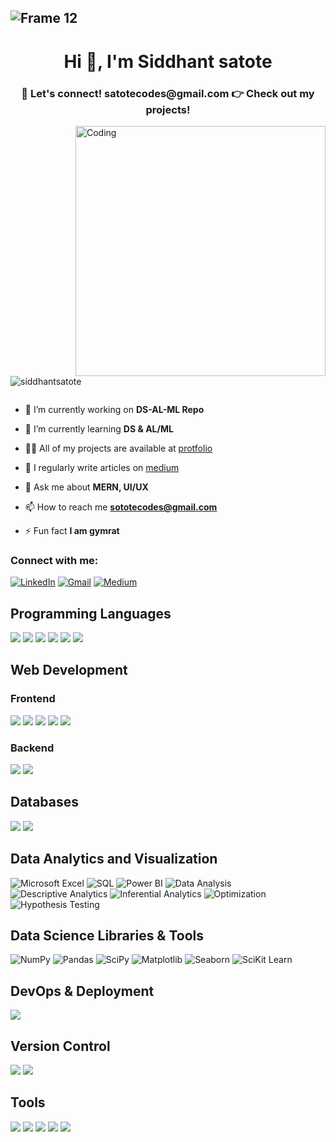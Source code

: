 ## ![Frame 12](https://github.com/user-attachments/assets/0de411b7-fc64-4824-9311-1fd31287047a)
<h1 align="center">Hi 👋, I'm Siddhant satote</h1>
<h3 align="center">💬 Let's connect! satotecodes@gmail.com 👉 Check out my projects!</h3>
<img align="right" alt="Coding" width="400" src="https://i.pinimg.com/originals/7b/6d/ef/7b6def1234d467fcc28e77c9cc7e3eda.gif">

<p align="left"> <img src="https://komarev.com/ghpvc/?username=siddhantsatote&label=Profile%20views&color=0e75b6&style=flat" alt="siddhantsatote" /> </p>

<p align="left"> <a href="https://twitter.com/" target="blank"><img src="https://img.shields.io/twitter/follow/?logo=twitter&style=for-the-badge" alt="" /></a> </p>

- 🔭 I’m currently working on **DS-AL-ML Repo**

- 🌱 I’m currently learning **DS & AL/ML**

- 👨‍💻 All of my projects are available at [protfolio](https://read.cv/siddhantsatote)

- 📝 I regularly write articles on [medium](https://medium.com/@satotecodes)

- 💬 Ask me about **MERN, UI/UX**

- 📫 How to reach me **sototecodes@gmail.com**

- ⚡ Fun fact **I am gymrat**

<h3 align="left">Connect with me:</h3>
<p align="left">
<!-- <a href="https://linkedin.com/in/siddhant-satote" target="blank"><img align="center" src="https://raw.githubusercontent.com/rahuldkjain/github-profile-readme-generator/master/src/images/icons/Social/linked-in-alt.svg" alt="siddhantsatote" height="30" width="40" /></a>
<a href="https://instagram.com/siddhant_satote" target="blank"><img align="center" src="https://raw.githubusercontent.com/rahuldkjain/github-profile-readme-generator/master/src/images/icons/Social/instagram.svg" alt="@siddhant_satote" height="30" width="40" /></a>
<a href="https://medium.com/@satotecodes" target="blank"><img align="center" src="https://raw.githubusercontent.com/rahuldkjain/github-profile-readme-generator/master/src/images/icons/Social/medium.svg" alt="@siddhantsatote" height="30" width="40" /></a> -->
   <div>
        <a href="https://www.linkedin.com/in/siddhant-satote/" target="_blank"><img alt="LinkedIn"
                src="https://img.shields.io/badge/linkedin-%230077B5.svg?&style=for-the-badge&logo=linkedin&logoColor=white" /></a>
        <a href="mailto:satotecodes@gmail.com" target="_blank"><img alt="Gmail"
                src="https://img.shields.io/badge/-Gmail-D14836?style=for-the-badge&logo=Gmail&logoColor=white" /></a>
        <a href="https://medium.com/@siddhantsatote" target="_blank"><img alt="Medium"
                src="https://img.shields.io/badge/medium-%2312100E.svg?&style=for-the-badge&logo=medium&logoColor=white" /></a>
    </div>
</p>

<div align="left">
 <h2>Programming Languages</h2>
 <p>
     <img src="https://img.shields.io/badge/JavaScript-%23323330.svg?&style=for-the-badge&logo=javascript&logoColor=%23F7DF1E"/>
     <img src="https://img.shields.io/badge/TypeScript-007ACC?style=for-the-badge&logo=typescript&logoColor=white"/>
     <img src="https://img.shields.io/badge/Python-FFD43B?style=for-the-badge&logo=python&logoColor=darkgreen"/>
     <img src="https://img.shields.io/badge/Java-%23ED8B00.svg?&style=for-the-badge&logo=java&logoColor=white"/>
     <img src="https://img.shields.io/badge/C-%2300599C.svg?&style=for-the-badge&logo=c&logoColor=white"/>
     <img src="https://img.shields.io/badge/C++-00599C?style=for-the-badge&logo=c%2B%2B&logoColor=white"/>
 </p>

 <h2>Web Development</h2>
 <h3>Frontend</h3>
 <p>
     <img src="https://img.shields.io/badge/HTML5-%23E34F26.svg?&style=for-the-badge&logo=html5&logoColor=white"/>
     <img src="https://img.shields.io/badge/CSS3-%231572B6.svg?&style=for-the-badge&logo=css3&logoColor=white"/>
     <img src="https://img.shields.io/badge/Bootstrap-563D7C?style=for-the-badge&logo=bootstrap&logoColor=white"/>
     <img src="https://img.shields.io/badge/Tailwind_CSS-38B2AC?style=for-the-badge&logo=tailwind-css&logoColor=white"/>
     <img src="https://img.shields.io/badge/React-20232A?style=for-the-badge&logo=react&logoColor=61DAFB"/>
 </p>

 <h3>Backend</h3>
 <p>
     <img src="https://img.shields.io/badge/Node.js-%2343853D.svg?&style=for-the-badge&logo=node.js&logoColor=white"/>
     <img src="https://img.shields.io/badge/Express.js-000000?style=for-the-badge&logo=express&logoColor=white"/>
 </p>

 <h2>Databases</h2>
 <p>
     <img src="https://img.shields.io/badge/MongoDB-4EA94B?style=for-the-badge&logo=mongodb&logoColor=white"/>
     <img src="https://img.shields.io/badge/MySQL-00000F?style=for-the-badge&logo=mysql&logoColor=white"/>
 </p>
 
   <h2>Data Analytics and Visualization</h2>
   <div class="badges">
      <img src="https://img.shields.io/badge/MS_Excel-217346?style=for-the-badge&logo=microsoft-excel&logoColor=white" alt="Microsoft Excel" />
      <img src="https://img.shields.io/badge/RDBMS_SQL-4479A1?style=for-the-badge&logo=sqlite&logoColor=white" alt="SQL" />
      <img src="https://img.shields.io/badge/Power_BI-F2C811?style=for-the-badge&logo=power-bi&logoColor=black" alt="Power BI" />
      <img src="https://img.shields.io/badge/Data_Analysis-4682B4?style=for-the-badge&logo=data-analysis&logoColor=white" alt="Data Analysis" />
      <img src="https://img.shields.io/badge/Descriptive_Analytics-FFB6C1?style=for-the-badge&logo=analytics&logoColor=black" alt="Descriptive Analytics" />
      <img src="https://img.shields.io/badge/Inferential_Analytics-FFD700?style=for-the-badge&logo=analytics&logoColor=black" alt="Inferential Analytics" />
      <img src="https://img.shields.io/badge/Optimization-32CD32?style=for-the-badge&logo=optimization&logoColor=white" alt="Optimization" />
      <img src="https://img.shields.io/badge/Hypothesis_Testing-FF6347?style=for-the-badge&logo=testing&logoColor=white" alt="Hypothesis Testing" />
   </div>
   
   <h2>Data Science Libraries & Tools</h2>
   <div class="badges">
      <img src="https://img.shields.io/badge/NumPy-013243?style=for-the-badge&logo=numpy&logoColor=white" alt="NumPy" />
      <img src="https://img.shields.io/badge/Pandas-150458?style=for-the-badge&logo=pandas&logoColor=white" alt="Pandas" />
      <img src="https://img.shields.io/badge/SciPy-8CAAE6?style=for-the-badge&logo=scipy&logoColor=black" alt="SciPy" />
      <img src="https://img.shields.io/badge/Matplotlib-013243?style=for-the-badge&logo=matplotlib&logoColor=white" alt="Matplotlib" />
      <img src="https://img.shields.io/badge/Seaborn-4B8BBE?style=for-the-badge&logo=seaborn&logoColor=white" alt="Seaborn" />
      <img src="https://img.shields.io/badge/SciKit_Learn-F7931E?style=for-the-badge&logo=scikit-learn&logoColor=white" alt="SciKit Learn" />
   </div>


 <h2>DevOps & Deployment</h2>
 <p>
     <img src="https://img.shields.io/badge/Vercel-000000?style=for-the-badge&logo=vercel&logoColor=white"/>
 </p>

 <h2>Version Control</h2>
 <p>
     <img src="https://img.shields.io/badge/Git-%23F05033.svg?&style=for-the-badge&logo=git&logoColor=white"/>
     <img src="https://img.shields.io/badge/GitHub-%23121011.svg?&style=for-the-badge&logo=github&logoColor=white"/>
 </p>

 <h2>Tools</h2>
 <p>
     <img src="https://img.shields.io/badge/Postman-FF6C37?style=for-the-badge&logo=postman&logoColor=white"/>
     <img src="https://img.shields.io/badge/Visual_Studio_Code-0078D4?style=for-the-badge&logo=visual%20studio%20code&logoColor=white"/>
     <img src="https://img.shields.io/badge/Figma-F24E1E?style=for-the-badge&logo=figma&logoColor=white"/>
     <img src="https://img.shields.io/badge/Canva-%2300C4CC.svg?&style=for-the-badge&logo=Canva&logoColor=white"/>
     <img src="https://img.shields.io/badge/Brave-FF1B2D?style=for-the-badge&logo=Brave&logoColor=white"/>
 </p>
</div>
